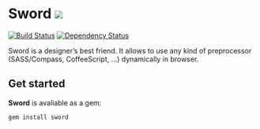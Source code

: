 Sword [![](http://so.mu/icons/sword.png)](http://so.mu/blog/sword)
=====
[![Build Status](https://secure.travis-ci.org/somu/sword.png?branch=master)](http://travis-ci.org/somu/sword)
[![Dependency Status](https://gemnasium.com/somu/sword.png)](https://gemnasium.com/somu/sword)

Sword is a designer’s best friend. It allows to use any kind of preprocessor
(SASS/Compass, CoffeeScript, ...)  dynamically in browser.

Get started
-----------

**Sword** is avaliable as a gem:
```sh
gem install sword
```

